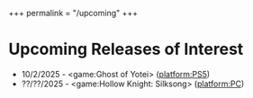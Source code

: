 +++
permalink = "/upcoming"
+++

# Upcoming Releases of Interest

* 10/2/2025 - <game:Ghost of Yotei> (<platform:PS5>)
* ??/??/2025 - <game:Hollow Knight: Silksong> (<platform:PC>)
